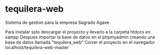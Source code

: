 # tequilera-web
Sistema de gestion para la empresa Sagrado Agave

Para instalar solo descargar el proyecto y llevarlo a la carpeta htdocs en xampp
Despues importar la base de datos en el phpmyadmin creando una base de datos llamada "tequilera_web"
Correr el proyecto en el navegador localhost/tequilera-web-master

